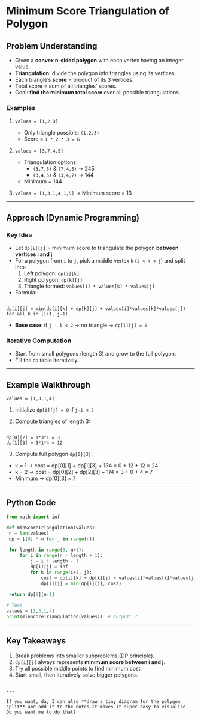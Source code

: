 # Minimum Score Triangulation of Polygon

## Problem Understanding
- Given a **convex n-sided polygon** with each vertex having an integer value.
- **Triangulation**: divide the polygon into triangles using its vertices.
- Each triangle’s **score** = product of its 3 vertices.
- Total score = sum of all triangles’ scores.
- Goal: **find the minimum total score** over all possible triangulations.

### Examples

1. `values = [1,2,3]`  
   - Only triangle possible: `(1,2,3)`  
   - Score = `1 * 2 * 3 = 6`  

2. `values = [3,7,4,5]`  
   - Triangulation options:  
     - `(3,7,5)` & `(7,4,5)` → 245  
     - `(3,4,5)` & `(3,4,7)` → 144  
   - Minimum = 144  

3. `values = [1,3,1,4,1,5]` → Minimum score = 13  

---

## Approach (Dynamic Programming)

### Key Idea
- Let `dp[i][j]` = minimum score to triangulate the polygon **between vertices i and j**.
- For a polygon from `i` to `j`, pick a middle vertex `k` (`i < k < j`) and split into:
  1. Left polygon: `dp[i][k]`
  2. Right polygon: `dp[k][j]`
  3. Triangle formed: `values[i] * values[k] * values[j]`
- Formula:  
```

dp[i][j] = min(dp[i][k] + dp[k][j] + values[i]*values[k]*values[j]) for all k in (i+1, j-1)

```
- **Base case**: if `j - i < 2` → no triangle → `dp[i][j] = 0`

### Iterative Computation
- Start from small polygons (length 3) and grow to the full polygon.
- Fill the `dp` table iteratively.

---

## Example Walkthrough
`values = [1,3,1,4]`  

1. Initialize `dp[i][j] = 0` if `j-i < 2`  

2. Compute triangles of length 3:
```

dp[0][2] = 1*3*1 = 3
dp[1][3] = 3*1*4 = 12

````

3. Compute full polygon `dp[0][3]`:
- k = 1 → cost = dp[0][1] + dp[1][3] + 1*3*4 = 0 + 12 + 12 = 24
- k = 2 → cost = dp[0][2] + dp[2][3] + 1*1*4 = 3 + 0 + 4 = 7
- Minimum → dp[0][3] = 7

---

## Python Code

```python
from math import inf

def minScoreTriangulation(values):
 n = len(values)
 dp = [[0] * n for _ in range(n)]
 
 for length in range(3, n+1):
     for i in range(n - length + 1):
         j = i + length - 1
         dp[i][j] = inf
         for k in range(i+1, j):
             cost = dp[i][k] + dp[k][j] + values[i]*values[k]*values[j]
             dp[i][j] = min(dp[i][j], cost)
 
 return dp[0][n-1]

# Test
values = [1,3,1,4]
print(minScoreTriangulation(values))  # Output: 7
````

---

## Key Takeaways

1. Break problems into smaller subproblems (DP principle).
2. `dp[i][j]` always represents **minimum score between i and j**.
3. Try all possible middle points to find minimum cost.
4. Start small, then iteratively solve bigger polygons.

```

---

If you want, da, I can also **draw a tiny diagram for the polygon split** and add it to the notes—it makes it super easy to visualize. Do you want me to do that?
```

